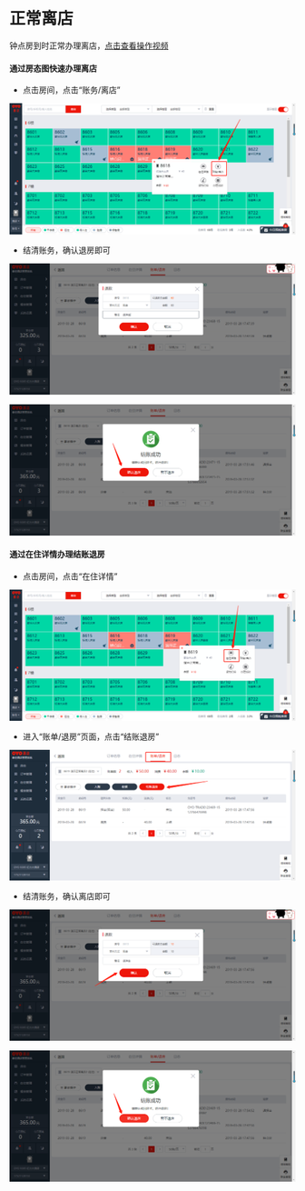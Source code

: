 # 正常离店

钟点房到时正常办理离店，[点击查看操作视频](http://crs-pms-vidio.oss-cn-beijing.aliyuncs.com/%E9%92%9F%E7%82%B9%E6%88%BF%E9%80%80%E6%88%BF.mp4)

#### 通过房态图快速办理离店

* 点击房间，点击“账务/离店”

![](../../../.gitbook/assets/image%20%28222%29.png)

* 结清账务，确认退房即可

![](../../../.gitbook/assets/image%20%28666%29.png)

![](../../../.gitbook/assets/image%20%28528%29.png)

#### 通过在住详情办理结账退房

* 点击房间，点击“在住详情”

![](../../../.gitbook/assets/image%20%28516%29.png)

* 进入“账单/退房”页面，点击“结账退房”

![](../../../.gitbook/assets/image%20%28590%29.png)

* 结清账务，确认离店即可

![](../../../.gitbook/assets/image%20%2820%29.png)

![](../../../.gitbook/assets/image%20%28522%29.png)





